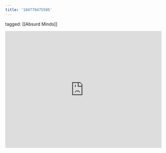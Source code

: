 ```yaml
---
title: '184779475505'
---
```

tagged: [[Absurd Minds]]
<iframe allow="accelerometer; autoplay; clipboard-write; encrypted-media; gyroscope; picture-in-picture" allowfullscreen="" frameborder="0" height="375" id="youtube_iframe" src="https://www.youtube.com/embed/MOi0shi_VeY?feature=oembed&amp;enablejsapi=1&amp;origin=https://safe.txmblr.com&amp;wmode=opaque" width="500"></iframe>